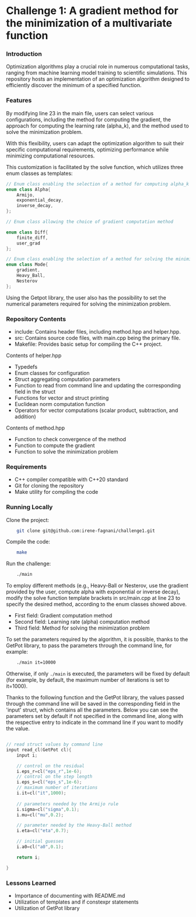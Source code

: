# Challenge 1: A gradient method for the minimization of a multivariate function

### Introduction
Optimization algorithms play a crucial role in numerous computational tasks, ranging from machine learning model training to scientific simulations. This repository hosts an implementation of an optimization algorithm designed to efficiently discover the minimum of a specified function.
### Features
By modifying line 23 in the main file, users can select various configurations, including the method for computing the gradient, the approach for computing the learning rate (alpha_k), and the method used to solve the minimization problem.

With this flexibility, users can adapt the optimization algorithm to suit their specific computational requirements, optimizing performance while minimizing computational resources.

This customization is facilitated by the solve function, which utilizes three enum classes as templates:

```C++
// Enum class enabling the selection of a method for computing alpha_k
enum class Alpha{
    Armijo,
    exponential_decay,
    inverse_decay,
};

// Enum class allowing the choice of gradient computation method

enum class Diff{
    finite_diff,
    user_grad
};

// Enum class enabling the selection of a method for solving the minimization problem
enum class Mode{
    gradient,
    Heavy_Ball,
    Nesterov
};
```

Using the Getpot library, the user also has the possibility to set the numerical parameters required for solving the minimization problem.

### Repository Contents
+ include: Contains header files, including method.hpp and helper.hpp.
+ src: Contains source code files, with main.cpp being the primary file.
+ Makefile: Provides basic setup for compiling the C++ project.

Contents of helper.hpp

+ Typedefs
+ Enum classes for configuration
+ Struct aggregating computation parameters
+ Function to read from command line and updating the corresponding field in the struct
+ Functions for vector and struct printing
+ Euclidean norm computation function
+ Operators for vector computations (scalar product, subtraction, and addition)

Contents of method.hpp

+ Function to check convergence of the method
+ Function to compute the gradient
+ Function to solve the minimization problem
### Requirements
+ C++ compiler compatible with C++20 standard
+ Git for cloning the repository
+ Make utility for compiling the code
### Running Locally
Clone the project:
```bash
    git clone git@github.com:irene-fagnani/challenge1.git
```
Compile the code:
```bash
    make
```
Run the challenge:
```bash
    ./main
```
To employ different methods (e.g., Heavy-Ball or Nesterov, use the gradient provided by the user, compute alpha with exponential or inverse decay), modify the solve function template brackets in src/main.cpp at line 23 to specify the desired method, according to the enum classes showed above.

+ First field: Gradient computation method
+ Second field: Learning rate (alpha) computation method
+ Third field: Method for solving the minimization problem


To set the parameters required by the algorithm, it is possible, thanks to the GetPot library, to pass the parameters through the command line, for example:

```bash
    ./main it=10000
```

Otherwise, if only `./main` is executed, the parameters will be fixed by default (for example, by default, the maximum number of iterations is set to it=1000).

Thanks to the following function and the GetPot library, the values passed through the command line will be saved in the corresponding field in the 'input' struct, which contains all the parameters. Below you can see the parameters set by default if not specified in the command line, along with the respective entry to indicate in the command line if you want to modify the value.

```C++

// read struct values by command line
input read_cl(GetPot cl){
    input i;

    // control on the residual
    i.eps_r=cl("eps_r",1e-6);
    // control on the step length
    i.eps_s=cl("eps_s",1e-6);
    // maximum number of iterations
    i.it=cl("it",1000);
    
    // parameters needed by the Armijo rule
    i.sigma=cl("sigma",0.1);
    i.mu=cl("mu",0.2);

    // parameter needed by the Heavy-Ball method
    i.eta=cl("eta",0.7);

    // initial guesses
    i.a0=cl("a0",0.1);

    return i;

}
```



### Lessons Learned
+ Importance of documenting with README.md
+ Utilization of templates and if constexpr statements
+ Utilization of GetPot library                                 
